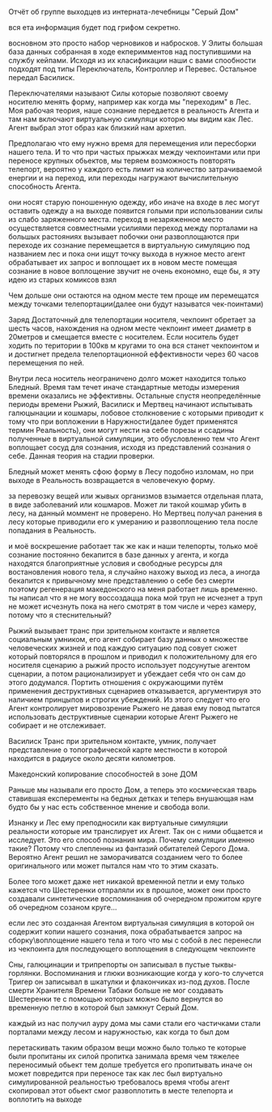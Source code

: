 Отчёт об группе выходцев из интерната-лечебницы "Серый Дом"

вся ета информация будет под грифом секретно.

восновном это просто набор черновиков и набросков. У Элиты большая база данных собранная в ходе екперимментов над поступившими на службу кейпами. Исходя из их класификации наши с вами спообности подходят под типы Переключатель, Контроллер и Перевес. Остальное передал Басилиск.

Переключателями называют Силы которые позволяют своему носителю менять форму, например как когда мы "переходим" в Лес. Моя рабочая теория, наше сознание передается в реальность Агента и там нам включают виртуальную симуляци которю мы видим как Лес. Агент выбрал этот образ как близкий нам архетип.

Предполагаю что ему нужно время для перемещения или пересборки нашего тела. И то что при частых прыжках между чекпоинтами или при переносе крупных обьектов, мы теряем возможность повторять телепорт, вероятно у каждого есть лимит на количество затрачиваемой енергии и на переход, или переходы нагружают вычислительную способность Агента.

они носят старую поношенную одежду, ибо иначе на входе в лес могут оставить одежду а на выходе появится голыми при использовании силы из слабо заряженного места.
переход в незаряженное место осуществляется совместными усилиями
переход между порталами на большых растояниях вызывает побочки
они развоплощаются при переходе их сознание перемещается в виртуальную симуляцию под названием лес и пока они ищут точку выхода в нужное место
агент обрабатывает их запрос и воплощает их в новом месте помещая сознание в новое воплощение
звучит не очень економно,
еще бы, я эту идею из старых комиксов взял

Чем дольше они остаются на одном месте тем проще им перемещатся между точками телепортации(далее они будут называтся чек-поинтами)

Заряд Достаточный для телепортации носителя, чекпоинт обретает за шесть часов, нахождения на одном месте чекпоинт имеет диаметр в 20метров и смещается вместе с носителем. Если носитель будет ходить по територии в 100кв м кругами то она вся станет чекпоинтом и и достигнет предела телепортационной еффективности через 60 часов перемещения по ней.

Внутри леса носитель неограничено долго может находится только Бледный. Время там течет иначе стандартные методы измерения времени оказались не эффективны. Остальные спустя неопределённые периоды времени Рыжий, Василиск и Мертвец начинают испытывать галюцынации и кошмары, лобовое столкновение с которыми приводит к тому что при вопложении в Наружности(далее будет применятся термин Реальность), они могут нести на себе порезы и ссадины полученные в виртуальной симуляции, это обусловленно тем что Агент воплощает сосуд для сознания, исходя из представлений сознания о себе. Данная теория на стадии проверки.

Бледный может менять сфою форму в Лесу подобно изломам, но при выходе в Реальность возвращается в человечекую форму.

за перевозку вещей или жывых организмов взымается отдельная плата, в виде заболеваний или кошмаров.
Может ли такой кошмар убить в лесу, на данный моммент не проверено.
Но Мертвец получал ранения в лесу которые приводили его к умеранию и развоплощению тела после попадания в Реальность.

и моё воскрешение работает так же как и наши телепорты, только моё сознание постоянно бекапится в базе данных у агента, и когда находятся благоприятные условия и свободные ресурсы для востановления нового тела, я случайно нахожу выход из леса, а иногда бекапится к привычному мне представлению о себе без смерти
поэтому регенерация македонского на меня работает лишь временно.
ты написал что я не могу воссоздацца пока мой труп не исчезнет а труп не может исчезнуть пока на него смотрят в том числе и через камеру, потому что я стеснительный?

Рыжий вызывает транс при зрительном контакте и является социальным умником, его агент собирает базу данных о множестве человеческих жизней и под каждую ситуацию под совует сюжет который повторялся в прошлом и приводил к положительному для его носителя сценарию
а рыжий просто использует подсунутые агентом сценарии, а потом рационализирует и убеждает себя что он сам до этого додумался.
Портить отношения с окружающими путём применения деструктивных сценариев отказывается, аргументируя это наличием принцыпов и строгих убеждений. Из этого следует  что его Агент контролирует мировозрение Рыжего не давая ему повод пытатся использовать деструктивные сценарии которые Агент Рыжего не собирает и не отслеживает.

Василиск Транс при зрительном контакте, умник, получает представление о топографической карте местности в которой находится в радиусе около десяти километров.

Македонский копирование способностей в зоне ДОМ


Раньше мы называли его просто Дом, а теперь это космическая тварь ставившая експеременты на бедных детках и теперь внушающая нам будто бы у нас есть собственное мнение и свобода воли.

Изнанку и Лес ему преподносили как виртуальные симуляции реальности которые им транслирует их Агент. Так он с ними общается и исследует. Это его способ познания мира. Почему симуляции именно такие? Потому что слепленны из фантазий обитателей Серого Дома. Вероятно Агент решил не заморачиватся созданием чего то более оригинального или может пытался нам что то этим сказать.

Более того может даже нет никакой временной петли и ему только кажется что Шестеренки отпраляли их в прошлое, может они просто создавали синтетические воспоминания об очередном прожитом круге об очередном созаном круге...

если лес это созданная Агентом виртуальная симуляция в которой он содержит копии нашего сознания, пока обрабатывается запрос на сборку\воплощение нашего тела и того что мы с собой в лес перенесли из чекпоинта для последующего воплощения в следующем чекпоинте

Сны, галюцинации и трипрепорты он записывал в пустые тыквы-горлянки.
Воспоминания и глюки возникающие когда у кого-то случется Тригер он записывал в шкатулки и флакончиках из-под духов.
После смерти Хранителя Времени Табаки больше не мог создавать Шестеренки те с помощью которых можно было вернутся во временную петлю в которой был замкнут Серый Дом.

каждый из нас получил ауру дома
мы сами стали его частичками стали порталами между лесом и наружностью, как когда то был дом

перетаскивать таким образом вещи можно было только те которые были пропитаны их силой
пропитка занимала время чем тяжелее переносимый обьект тем долше требуется его пропитывать иначе он может повредится при переносе
так как лес был виртуально симулированной реальностью требовалось время чтобы агент скопировал этот обьект смог развоплотить в месте телепорта и воплотить на выходе